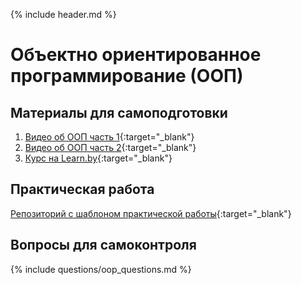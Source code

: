 {% include header.md %}

Объектно ориентированное программирование (ООП)
====================

Материалы для самоподготовки
---------------------
1. [Видео об ООП часть 1](https://www.youtube.com/watch?v=dLVquhA3TQ8){:target="_blank"}
1. [Видео об ООП часть 2](https://www.youtube.com/watch?v=sCTjjkA70ec){:target="_blank"}
1. [Курс на Learn.by](https://learn.by/courses/course-v1:EPAM+JC+ext1/courseware){:target="_blank"}

Практическая работа
---------------------
[Репозиторий с шаблоном практической работы](https://github.com/java-online-course/java-oop-template){:target="_blank"}

Вопросы для самоконтроля
---------------------
{% include questions/oop_questions.md %}
